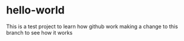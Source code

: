 # hello-world
This is a test project to learn how github work
making a change to this branch to see how it works
